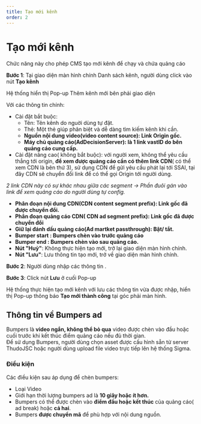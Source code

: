 ```yaml
---
title: Tạo mới kênh
order: 2
---
```

# Tạo mới kênh
Chức năng này cho phép CMS tạo mới kênh để chạy và chứa quảng cáo

 **Bước 1**: Tại giao diện màn hình chính Danh sách kênh, người dùng click vào nút **Tạo kênh**

Hệ thống hiển thị Pop-up Thêm kênh mới bên phải giao diện
![]()

 Với các thông tin chính:
 * Cài đặt bắt buộc:
    * Tên: Tên kênh do nguời dùng tự đặt.
    * Thẻ: Một thẻ giúp phân biệt và dễ dàng tìm kiếm kênh khi cần.
    * **Nguồn nội dung video(video content source): Link Origin gốc.**
    * **Máy chủ quảng cáo(AdDecisionServer): là 1 link vastID do bên quảng cáo cung cấp.**
* Cài đặt nâng cao( không bắt buộc): với người xem, không thể yêu cầu thẳng tới origin, **để xem được quảng cáo cần có thêm link CDN**( có thể xem CDN là bên thứ 3), sử dụng CDN để gửi yêu cầu phát lại tới SSAI, tại đây CDN sẽ chuyển đổi link để có thể gọi Origin tới người dùng.

*2 link CDN này có sự khác nhau giữa các segment
→ Phần đuôi gán vào link để xem quảng cáo do người dùng tự config.*

 * **Phân đoạn nội dung CDN(CDN content segment prefix): Link gốc đã được chuyển đổi.**
 * **Phân đoạn quảng cáo CDN( CDN ad segment prefix): Link gốc đã được chuyển đổi**
 * **Giữ lại đánh dấu quảng cáo(Ad martket passthrough): Bật/ tắt.**
 * **Bumper start : Bumpers chèn vào trước quảng cáo**
 * **Bumper end : Bumpers chèn vào sau quảng cáo.**
* **Nút "Huỷ"**: Không thực hiện tạo mới, trở lại giao diện màn hình chính.
* **Nút "Lưu"**: Lưu thông tin tạo mới, trở về giao diện màn hình chính.

**Bước 2**: Người dùng nhập các thông tin .

**Bước 3**:  Click nút **Lưu** ở cuối Pop-up

Hệ thống thực hiện tạo mới kênh với lưu các thông tin vừa được nhập, hiển thị Pop-up thông báo **Tạo mới thành công** tại góc phải màn hình.
## Thông tin về Bumpers ad
Bumpers là **video ngắn, không thể bỏ qua** video được chèn vào đầu hoặc cuối trước khi kết thúc điểm quảng cáo nếu đủ thời gian.
<br> Để sử dụng Bumpers, người dùng chọn asset được cấu hình sẵn từ server ThudoJSC hoặc người dùng upload file video trực tiếp lên hệ thống Sigma.

### Điều kiện
Các điều kiện sau áp dụng để chèn bumpers:
* Loại Video
* Giới hạn thời lượng bumpers ad là **10 giây hoặc ít hơn.**
* Bumpers có thể được chèn vào **điểm đầu hoặc kết thúc** của quảng cáo( ad break) hoặc **cả hai**. 
* Bumpers **được chuyển mã** để phù hợp với nội dung nguồn.
